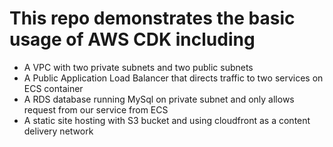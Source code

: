 # This repo demonstrates the basic usage of AWS CDK including 
- A VPC with two private subnets and two public subnets
- A Public Application Load Balancer that directs traffic to two services on ECS container
- A RDS database running MySql on private subnet and only allows request from our service from ECS
- A static site hosting with S3 bucket and using cloudfront as a content delivery network